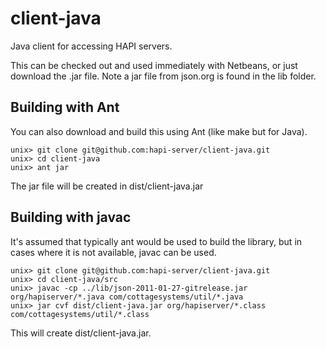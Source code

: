 # client-java
Java client for accessing HAPI servers.

This can be checked out and used immediately with Netbeans, or just download 
the .jar file.  Note a jar file from json.org is found in the lib folder.

## Building with Ant
You can also download and build this using Ant (like make but for Java).  

~~~~~
unix> git clone git@github.com:hapi-server/client-java.git
unix> cd client-java
unix> ant jar
~~~~~

The jar file will be created in dist/client-java.jar

## Building with javac
It's assumed that typically ant would be used to build the library, but in cases where it is not available, javac can be used.
~~~~~
unix> git clone git@github.com:hapi-server/client-java.git
unix> cd client-java/src
unix> javac -cp ../lib/json-2011-01-27-gitrelease.jar org/hapiserver/*.java com/cottagesystems/util/*.java
unix> jar cvf dist/client-java.jar org/hapiserver/*.class com/cottagesystems/util/*.class
~~~~~
This will create dist/client-java.jar.
